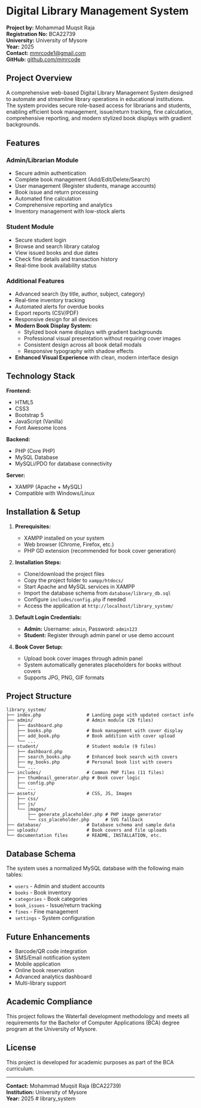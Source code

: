 # Digital Library Management System

**Project by:** Mohammad Muqsit Raja  
**Registration No:** BCA22739  
**University:** University of Mysore  
**Year:** 2025  
**Contact:** mmrcode1@gmail.com  
**GitHub:** [github.com/mmrcode](https://github.com/mmrcode)  

## Project Overview

A comprehensive web-based Digital Library Management System designed to automate and streamline library operations in educational institutions. The system provides secure role-based access for librarians and students, enabling efficient book management, issue/return tracking, fine calculation, comprehensive reporting, and modern stylized book displays with gradient backgrounds.

## Features

### Admin/Librarian Module
- Secure admin authentication
- Complete book management (Add/Edit/Delete/Search)
- User management (Register students, manage accounts)
- Book issue and return processing
- Automated fine calculation
- Comprehensive reporting and analytics
- Inventory management with low-stock alerts

### Student Module
- Secure student login
- Browse and search library catalog
- View issued books and due dates
- Check fine details and transaction history
- Real-time book availability status

### Additional Features
- Advanced search (by title, author, subject, category)
- Real-time inventory tracking
- Automated alerts for overdue books
- Export reports (CSV/PDF)
- Responsive design for all devices
- **Modern Book Display System:**
  - Stylized book name displays with gradient backgrounds
  - Professional visual presentation without requiring cover images
  - Consistent design across all book detail modals
  - Responsive typography with shadow effects
- **Enhanced Visual Experience** with clean, modern interface design

## Technology Stack

**Frontend:**
- HTML5
- CSS3
- Bootstrap 5
- JavaScript (Vanilla)
- Font Awesome Icons

**Backend:**
- PHP (Core PHP)
- MySQL Database
- MySQLi/PDO for database connectivity

**Server:**
- XAMPP (Apache + MySQL)
- Compatible with Windows/Linux

## Installation & Setup

1. **Prerequisites:**
   - XAMPP installed on your system
   - Web browser (Chrome, Firefox, etc.)
   - PHP GD extension (recommended for book cover generation)

2. **Installation Steps:**
   - Clone/download the project files
   - Copy the project folder to `xampp/htdocs/`
   - Start Apache and MySQL services in XAMPP
   - Import the database schema from `database/library_db.sql`
   - Configure `includes/config.php` if needed
   - Access the application at `http://localhost/library_system/`

3. **Default Login Credentials:**
   - **Admin:** Username: `admin`, Password: `admin123`
   - **Student:** Register through admin panel or use demo account

4. **Book Cover Setup:**
   - Upload book cover images through admin panel
   - System automatically generates placeholders for books without covers
   - Supports JPG, PNG, GIF formats

## Project Structure

```
library_system/
├── index.php                 # Landing page with updated contact info
├── admin/                    # Admin module (26 files)
│   ├── dashboard.php
│   ├── books.php             # Book management with cover display
│   ├── add_book.php          # Book addition with cover upload
│   └── ...
├── student/                  # Student module (9 files)
│   ├── dashboard.php
│   ├── search_books.php      # Enhanced book search with covers
│   ├── my_books.php          # Personal book list with covers
│   └── ...
├── includes/                 # Common PHP files (11 files)
│   ├── thumbnail_generator.php # Book cover logic
│   ├── config.php
│   └── ...
├── assets/                   # CSS, JS, Images
│   ├── css/
│   ├── js/
│   └── images/
│       ├── generate_placeholder.php # PHP image generator
│       └── css_placeholder.php      # SVG fallback
├── database/                 # Database schema and sample data
├── uploads/                  # Book covers and file uploads
└── documentation files       # README, INSTALLATION, etc.
```

## Database Schema

The system uses a normalized MySQL database with the following main tables:
- `users` - Admin and student accounts
- `books` - Book inventory
- `categories` - Book categories
- `book_issues` - Issue/return tracking
- `fines` - Fine management
- `settings` - System configuration

## Future Enhancements

- Barcode/QR code integration
- SMS/Email notification system
- Mobile application
- Online book reservation
- Advanced analytics dashboard
- Multi-library support

## Academic Compliance

This project follows the Waterfall development methodology and meets all requirements for the Bachelor of Computer Applications (BCA) degree program at the University of Mysore.

## License

This project is developed for academic purposes as part of the BCA curriculum.

---

**Contact:** Mohammad Muqsit Raja (BCA22739)  
**Institution:** University of Mysore  
**Year:** 2025
#   l i b r a r y _ s y s t e m  
 